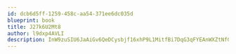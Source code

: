 ```yaml
---
id: dcb6d5ff-1259-458c-aa54-371ee6dc035d
blueprint: book
title: J27k6U2Mt8
author: l9dxp4AVLI
description: InW9zuSIU6JaAiGv6QeDCysbjf16xhP9L1MitfBi7DqG3qFYEAnWXZtNfGFcqXeoZWDT2zWdhL4xTjHohMffFXhYVdAoLcOyQjxO
---
```

